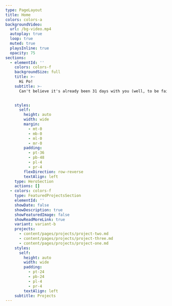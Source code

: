 ```yaml
---
type: PageLayout
title: Home
colors: colors-a
backgroundVideo:
  url: /bg-video.mp4
  autoplay: true
  loop: true
  muted: true
  playsInline: true
  opacity: 75
sections:
  - elementId: ''
    colors: colors-f
    backgroundSize: full
    title: >-
      Hi Po!
    subtitle: >-
      Can't believe it's already been 31 days with you (well, to be fair, 184 days since we've started dating, but apparently those first 5 months don't count according to your Math)! Anyway, I tried my hand at building you this little website to celebrate our first official month together, which involved a lot of coding, vibe coding, some light crying, and a lot more blood than I was expecting. I hope you like it and pretend not to notice the sections that are broken because I genuinely have no idea how to fix them anymore. 

      
    styles:
      self:
        height: auto
        width: wide
        margin:
          - mt-0
          - mb-0
          - ml-0
          - mr-0
        padding:
          - pt-36
          - pb-48
          - pl-4
          - pr-4
        flexDirection: row-reverse
        textAlign: left
    type: HeroSection
    actions: []
  - colors: colors-f
    type: FeaturedProjectsSection
    elementId: ''
    showDate: false
    showDescription: true
    showFeaturedImage: false
    showReadMoreLink: true
    variant: variant-b
    projects:
      - content/pages/projects/project-two.md
      - content/pages/projects/project-three.md
      - content/pages/projects/project-one.md
    styles:
      self:
        height: auto
        width: wide
        padding:
          - pt-24
          - pb-24
          - pl-4
          - pr-4
        textAlign: left
    subtitle: Projects
---
```

